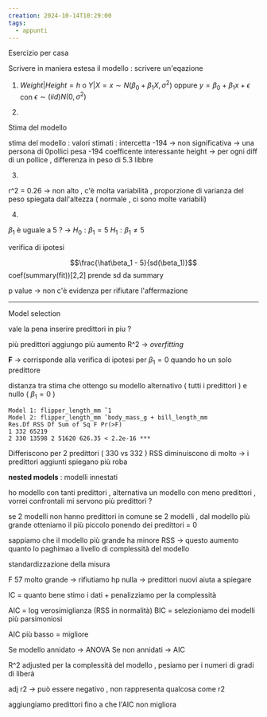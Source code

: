 ```yaml
---
creation: 2024-10-14T10:29:00
tags:
  - appunti
---
```

Esercizio per casa 

Scrivere in maniera estesa il modello : scrivere un'eqazione 

1. $Weight|Height=h$ o $Y|X=x \sim N(\beta_0 +\beta_1 X, \sigma^2)$ oppure $y = \beta_0 +\beta_1 x +\epsilon$ con $\epsilon \sim (iid) N(0,\sigma^2)$ 

2. 

Stima del modello

stima del modello : valori stimati : intercetta -194 -> non significativa -> una persona di 0pollici pesa -194 
coefficente interessante height -> per ogni diff di un pollice , differenza in peso di 5.3 libbre

3. 
r^2 = 0.26 -> non alto  , c'è molta variabilità , proporzione di varianza del peso spiegata dall'altezza ( normale , ci sono molte variabili)

4. 

$\beta_1$ è uguale a 5 ? -> 
$H_0 : \beta_1 = 5$
$H_1 : \beta_1 \neq 5$

verifica di ipotesi

$$\frac{\hat\beta_1 - 5}{sd(\beta_1)}$$
coef(summary(fit))[2,2] prende sd da summary

p value -> non c'è evidenza per rifiutare l'affermazione 

---

Model selection

vale la pena inserire predittori in piu ?

più predittori aggiungo più aumento R^2 -> *overfitting*

**F** -> corrisponde alla verifica di ipotesi per $\beta_1 = 0$ quando ho un solo predittore

distanza tra stima che ottengo su modello alternativo ( tutti i predittori ) e nullo ( $\beta_1 = 0$ ) 

```
Model 1: flipper_length_mm ̃ 1
Model 2: flipper_length_mm ̃ body_mass_g + bill_length_mm
Res.Df RSS Df Sum of Sq F Pr(>F)
1 332 65219
2 330 13598 2 51620 626.35 < 2.2e-16 ***
```

Differiscono per 2 predittori ( 330 vs 332 ) RSS diminuiscono di molto -> i predittori aggiunti spiegano più roba

**nested models** : modelli innestati

ho modello con tanti predittori , alternativa un modello con meno predittori , vorrei confrontali 
mi servono più predittori ? 

se 2 modelli non hanno predittori in comune 
se 2 modelli , dal modello più grande otteniamo il più piccolo ponendo dei predittori = 0

sappiamo che il modello più grande ha minore RSS -> questo aumento quanto lo paghimao a livello di complessità del modello 

standardizzazione della misura 

F 57 molto grande -> rifiutiamo hp nulla -> predittori nuovi aiuta a spiegare 

IC = quanto bene stimo i dati + penalizziamo per la complessità 

AIC = log verosimiglianza (RSS in normalità)
BIC = selezioniamo dei modelli più parsimoniosi 

AIC più basso = migliore 

Se modello annidato -> ANOVA
Se non annidati -> AIC 

R^2 adjusted per la complessità del modello , pesiamo per i numeri di gradi di liberà 

adj r2 -> può essere negativo , non rappresenta qualcosa come r2



aggiungiamo predittori fino a che l'AIC non migliora 